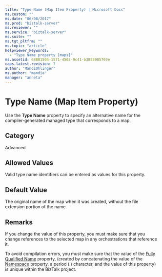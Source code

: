 ```yaml
---
title: "Type Name (Map Item Property) | Microsoft Docs"
ms.custom: ""
ms.date: "06/08/2017"
ms.prod: "biztalk-server"
ms.reviewer: ""
ms.service: "biztalk-server"
ms.suite: ""
ms.tgt_pltfrm: ""
ms.topic: "article"
helpviewer_keywords: 
  - "Type Name property [maps]"
ms.assetid: 68881504-1571-4502-9c41-b3853985769e
caps.latest.revision: 7
author: "MandiOhlinger"
ms.author: "mandia"
manager: "anneta"
---
```

# Type Name (Map Item Property)
Use the **Type Name** property to specify an alternative name for the compiler-generated managed type that corresponds to a map.  
  
## Category  
 Advanced  
  
## Allowed Values  
 Valid type name identifiers can be entered as values for this property.  
  
## Default Value  
 The original name of the map when it was created, without the file extension portion of the name.  
  
## Remarks  
 If you change the value of this property, you must make sure that you change references to the selected map in any orchestrations that reference it.  
  
 To avoid compilation errors, you must make sure that the value of the [Fully Qualified Name](../core/fully-qualified-name-map-item-property.md) property, (created by concatenating the value of the [Namespace](../core/namespace-map-item-property.md) property, a period (.) character, and the value of this property) is unique within the BizTalk project.